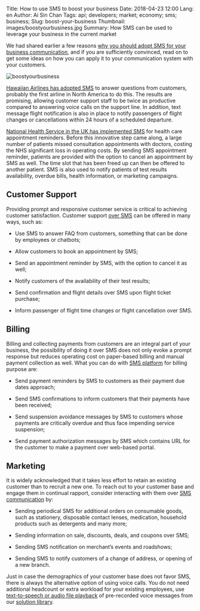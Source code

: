 Title: How to use SMS to boost your business
Date: 2018-04-23 12:00
Lang: en
Author: Ai Sin Chan
Tags: api; developers; market; economy; sms; business;
Slug: boost-your-business
Thumbnail: images/boostyourbusiness.jpg
Summary: How SMS can be used to leverage your business in the current market

We had shared earlier a few reasons [why you should adopt SMS for your business communication](https://blog.xoxzo.com/2018/04/06/why-adopt-sms/), and if you are sufficiently convinced, read on to get some ideas on how you can apply it to your communication system with your customers.

![boostyourbusiness](/images/boostyourbusiness.jpg)

[Hawaiian Airlines has adopted SMS](https://skift.com/2017/08/11/hawaiian-airlines-is-handling-customer-service-inquiries-via-text-message/) to answer questions from customers, probably the first airline in North America to do this. The results are promising, allowing customer support staff to be twice as productive compared to answering voice calls on the support line. In addition, text message flight notification is also in place to notify passengers of flight changes or cancellations within 24 hours of a scheduled departure.

[National Health Service in the UK has implemented SMS](http://www.m-science.com/healthcare-nhs-services-adopt-sms-appointment-reminders/) for health care appointment reminders. Before this innovative step came along, a large number of patients missed consultation appointments with doctors, costing the NHS significant loss in operating costs.  By sending SMS appointment reminder, patients are provided with the option to cancel an appointment by SMS as well. The time slot that has been freed up can then be offered to another patient. SMS is also used to notify patients of test results availability, overdue bills, health information, or marketing campaigns.

## Customer Support

Providing prompt and responsive customer service is critical to achieving customer satisfaction. Customer support [over SMS](https://www.xoxzo.com/en/about/sms-api/) can be offered in many ways, such as:

* Use SMS to answer FAQ from customers, something that can be done by employees or chatbots;

* Allow customers to book an appointment by SMS;

* Send an appointment reminder by SMS, with the option to cancel it as well;

* Notify customers of the availability of their test results;

* Send confirmation and flight details over SMS upon flight ticket purchase;

* Inform passenger of flight time changes or flight cancellation over SMS.

## Billing

Billing and collecting payments from customers are an integral part of your business, the possibility of doing it over SMS does not only evoke a prompt response but reduces operating cost on paper-based billing and manual payment collection as well. What you can do with [SMS platform](https://www.xoxzo.com/en/about/sms-api/) for billing purpose are:

* Send payment reminders by SMS to customers as their payment due dates approach;

* Send SMS confirmations to inform customers that their payments have been received;

* Send suspension avoidance messages by SMS to customers whose payments are critically overdue and thus face impending service suspension;

* Send payment authorization messages by SMS which contains URL for the customer to make a payment over web-based portal.

## Marketing

It is widely acknowledged that it takes less effort to retain an existing customer than to recruit a new one. To reach out to your customer base and engage them in continual rapport, consider interacting with them over [SMS communication](https://www.xoxzo.com/en/about/sms-api/) by:

* Sending periodical SMS for additional orders on consumable goods, such as stationery, disposable contact lenses, medication, household products such as detergents and many more;

* Sending information on sale, discounts, deals, and coupons over SMS;

* Sending SMS notification on merchant’s events and roadshows;

* Sending SMS to notify customers of a change of address, or opening of a new branch.

Just in case the demographics of your customer base does not favor SMS, there is always the alternative option of using voice calls. You do not need additional headcount or extra workload for your existing employees, use [text-to-speech or audio file playback](https://www.xoxzo.com/en/about/voice-api/) of pre-recorded voice messages from our [solution library](https://www.xoxzo.com/en/).
